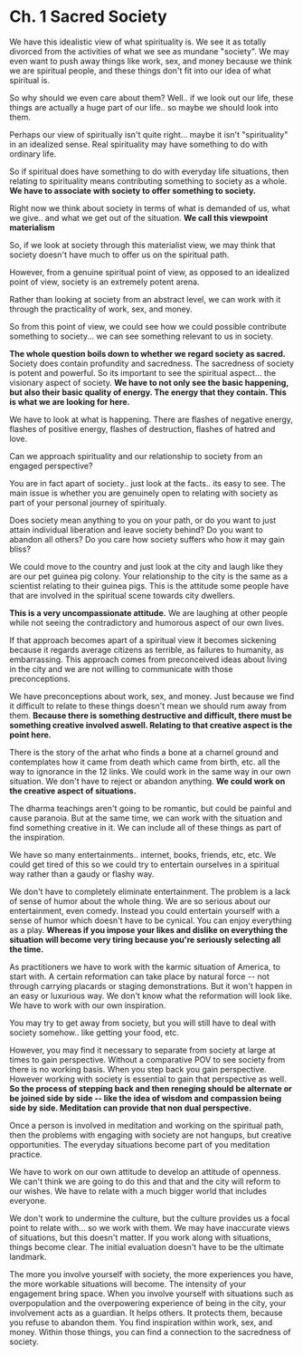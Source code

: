 # Ch. 1 Sacred Society

We have this idealistic view of what spirituality is. We see it as totally divorced from the activities of what we see as mundane "society". We may even want to push away things like work, sex, and money because we think we are spiritual people, and these things don't fit into our idea of what spiritual is.

So why should we even care about them?  Well.. if we look out our life, these things are actually a huge part of our life.. so maybe we should look into them.

Perhaps our view of spiritually isn't quite right... maybe it isn't "spirituality" in an idealized sense. Real spirituality may have something to do with ordinary life. 

So if spiritual does have something to do with everyday life situations, then relating to spirituality means contributing something to society as a whole. **We have to associate with society to offer something to society.**

Right now we think about society in terms of what is demanded of us, what we give.. and what we get out of the situation. **We call this viewpoint materialism**

So, if we look at society through this materialist view, we may think that society doesn't have much to offer us on the spiritual path.

However, from a genuine spiritual point of view, as opposed to an idealized point of view, society is an extremely potent arena. 

Rather than looking at society from an abstract level, we can work with it through the practicality of work, sex, and money. 

So from this point of view, we could see how we could possible contribute something to society... we can see something relevant to us in society. 

**The whole question boils down to whether we regard society as sacred.** Society does contain profundity and sacredness. The sacredness of society is potent and powerful.  So its important to see the spiritual aspect... the visionary aspect of society.  **We have to not only see the basic happening, but also their basic quality of energy. The energy that they contain. This is what we are looking for here.**

We have to look at what is happening. There are flashes of negative energy, flashes of positive energy, flashes of destruction, flashes of hatred and love. 

Can we approach spirituality and our relationship to society from an engaged perspective?

You are in fact apart of society.. just look at the facts.. its easy to see. The main issue is whether you are genuinely open to relating with society as part of your personal journey of spiritualy.


Does society mean anything to you on your path, or do you want to just attain individual liberation and leave society behind? Do you want to abandon all others? Do you care how society suffers who how it may gain bliss?

We could move to the country and just look at the city and laugh like they are our pet guinea pig colony. Your relationship to the city is the same as a scientist relating to their guinea pigs. This is the attitude some people have that are involved in the spiritual scene towards city dwellers.

**This is a very uncompassionate attitude.** We are laughing at other people while not seeing the contradictory and humorous aspect of our own lives. 

If that approach becomes apart of a spiritual view it becomes sickening because it regards average citizens as terrible, as failures to humanity, as embarrassing. This approach comes from preconceived ideas about living in the city and we are not willing to communicate with those preconceptions.


We have preconceptions about work, sex, and money. Just because we find it difficult to relate to these things doesn't mean we should rum away from them. **Because there is something destructive and difficult, there must be something creative involved aswell. Relating to that creative aspect is the point here.**

There is the story of the arhat who finds a bone at a charnel ground and contemplates how it came from death which came from birth, etc. all the way to ignorance in the 12 links. We could work in the same way in our own situation. We don't have to reject or abandon anything. **We could work on the creative aspect of situations.**

The dharma teachings aren't going to be romantic, but could be painful and cause paranoia. But at the same time, we can work with the situation and find something creative in it. We can include all of these things as part of the inspiration. 

We have so many entertainments.. internet, books, friends, etc, etc. We could get tired of this so we could try to entertain ourselves in a spiritual way rather than a gaudy or flashy way.

We don't have to completely eliminate entertainment. The problem is a lack of sense of humor about the whole thing. We are so serious about our entertainment, even comedy. Instead you could entertain yourself with a sense of humor which doesn't have to be cynical. You can enjoy everything as a play. **Whereas if you impose your likes and dislike on everything the situation will become very tiring because you're seriously selecting all the time.**

As practitioners we have to work with the karmic situation of America, to start with. A certain reformation can take place by natural force -- not through carrying placards or staging demonstrations. But it won't happen in an easy or luxurious way. We don't know what the reformation will look like. We have to work with our own inspiration.

You may try to get away from society, but you will still have to deal with society somehow.. like getting your food, etc.

However, you may find it necessary to separate from society at large at times to gain perspective. Without a comparative POV to see society from there is no working basis. When you step back you gain perspective. However working with society is essential to gain that perspective as well. **So the process of stepping back and then reneging should be alternate or be joined side by side -- like the idea of wisdom and compassion being side by side. Meditation can provide that non dual perspective.**


Once a person is involved in meditation and working on the spiritual path, then the problems with engaging with society are not hangups, but creative opportunities. The everyday situations become part of you meditation practice. 

We have to work on our own attitude to develop an attitude of openness. We can't think we are going to do this and that and the city will reform to our wishes. We have to relate with a much bigger world that includes everyone. 

We don't work to undermine the culture, but the culture provides us a focal point to relate with... so we work with them. We may have inaccurate views of situations, but this doesn't matter. If you work along with situations, things become clear. The initial evaluation doesn't have to be the ultimate landmark. 

The more you involve yourself with society, the more experiences you have, the more workable situations will become. The intensity of your engagement bring space. When you involve yourself with situations such as overpopulation and the overpowering experience of being in the city, your involvement acts as a guardian. It helps others. It protects them, because you refuse to abandon them. You find inspiration within work, sex, and money. Within those things, you can find a connection to the sacredness of society.



